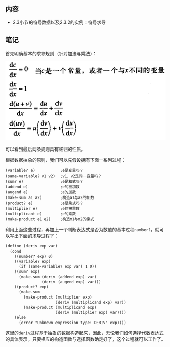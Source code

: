 ## 内容

- 2.3小节的符号数据以及2.3.2的实例：符号求导

## 笔记

首先明确基本的求导规则（针对加法与乘法）：

![](img/deriv.png)

可以看到最后两条规则具有递归的性质。

根据数据抽象的原则，我们可以先假设拥有下面一系列过程：
```
(variable? e)           ;e是变量吗？
(same-variable? v1 v2)  ;v1、v2是同一变量吗？
(sum? e)                ;e是和式吗？
(addend e)              ;e的被加数
(augend e)              ;e的加数
(make-sum a1 a2)        ;构造a1与a2的加数
(product? e)            ;e是乘式吗？
(multiplier e)          ;e的被乘数
(multiplicant e)        ;e的乘数
(make-product e1 e2)    ;构造m1与m2的乘式
```
利用上面这些过程，再加上一个判断表达式是否为数值的基本过程`number?`，就可以写出下面的求导过程了：
```
(define (deriv exp var)
  (cond
    ((number? exp) 0)
    ((variable? exp)
      (if (same-variable? exp var) 1 0))
    ((sum? exp)
      (make-sum (deriv (addend exp) var)
                (deriv (augend exp) var)))
    ((product? exp)
      (make-sum
        (make-product (multiplier exp)
                      (deriv (multiplicand exp) var))
        (make-product (multiplicand exp)
                      (deriv (multiplier exp) var))))
    (else
      (error "Unknown expression type: DERIV" exp))))
```
这里的`deriv`过程基于抽象的数据构造起来，因此，无论我们如何选择代数表达式的具体表示，只要相应的构造函数与选择函数确定好了，这个过程就可以工作了。
